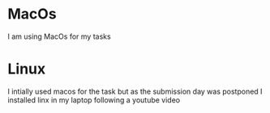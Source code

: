 #  MacOs
I am using MacOs for my tasks
# Linux
I intially used macos for the task 
but as the submission day was postponed I installed linx in my laptop following a youtube video

